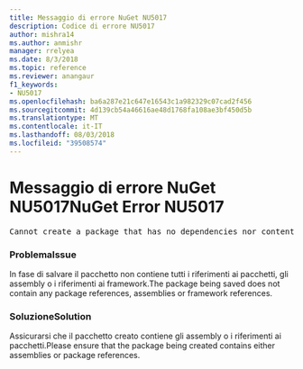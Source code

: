 ```yaml
---
title: Messaggio di errore NuGet NU5017
description: Codice di errore NU5017
author: mishra14
ms.author: anmishr
manager: rrelyea
ms.date: 8/3/2018
ms.topic: reference
ms.reviewer: anangaur
f1_keywords:
- NU5017
ms.openlocfilehash: ba6a287e21c647e16543c1a982329c07cad2f456
ms.sourcegitcommit: 4d139cb54a46616ae48d1768fa108ae3bf450d5b
ms.translationtype: MT
ms.contentlocale: it-IT
ms.lasthandoff: 08/03/2018
ms.locfileid: "39508574"
---
```

# <a name="nuget-error-nu5017"></a><span data-ttu-id="35651-103">Messaggio di errore NuGet NU5017</span><span class="sxs-lookup"><span data-stu-id="35651-103">NuGet Error NU5017</span></span>
<pre>Cannot create a package that has no dependencies nor content.</pre>

### <a name="issue"></a><span data-ttu-id="35651-104">Problema</span><span class="sxs-lookup"><span data-stu-id="35651-104">Issue</span></span>

<span data-ttu-id="35651-105">In fase di salvare il pacchetto non contiene tutti i riferimenti ai pacchetti, gli assembly o i riferimenti ai framework.</span><span class="sxs-lookup"><span data-stu-id="35651-105">The package being saved does not contain any package references, assemblies or framework references.</span></span>


### <a name="solution"></a><span data-ttu-id="35651-106">Soluzione</span><span class="sxs-lookup"><span data-stu-id="35651-106">Solution</span></span>

<span data-ttu-id="35651-107">Assicurarsi che il pacchetto creato contiene gli assembly o i riferimenti ai pacchetti.</span><span class="sxs-lookup"><span data-stu-id="35651-107">Please ensure that the package being created contains either assemblies or package references.</span></span>

